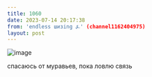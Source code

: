 ```yaml
---
title: 1060
date: 2023-07-14 20:17:38
from: 'endless шизing ⍼' (channel1162404975)
layout: post
---
```


![image](photos/photo_132@14-07-2023_20-17-38.jpg)

спасаюсь от муравьев, пока ловлю связь
